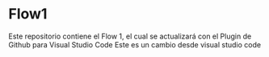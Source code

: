 # Flow1
Este repositorio contiene el Flow 1, el cual se actualizará con el Plugin de Github para Visual Studio Code
Este es un cambio desde visual studio code
